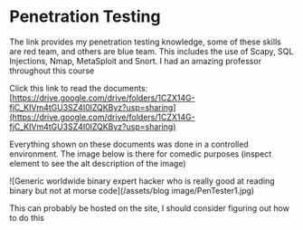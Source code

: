 # Penetration Testing

The link provides my penetration testing knowledge, some of these skills are red team, and others are blue team. This includes the use of Scapy, SQL Injections, Nmap, MetaSploit and Snort. I had an amazing professor throughout this course 

Click this link to read the documents: [https://drive.google.com/drive/folders/1CZX14G-fjC_KIVm4tGU3SZ4I0lZQKByz?usp=sharing](https://drive.google.com/drive/folders/1CZX14G-fjC_KIVm4tGU3SZ4I0lZQKByz?usp=sharing)

Everything shown on these documents was done in a controlled environment. The image below is there for comedic purposes (inspect element to see the alt description of the image)

![Generic worldwide binary expert hacker who is really good at reading binary but not at morse code](/assets/blog image/PenTester1.jpg)

This can probably be hosted on the site, I should consider figuring out how to do this
